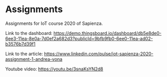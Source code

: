 # Assignments
Assignments for IoT course 2020 of Sapienza.

Link to the dashboard: https://demo.thingsboard.io/dashboard/db5e8de0-6ee3-11ea-8e0a-7d0ef2a682d3?publicId=9bfb9fb0-6ee0-11ea-ad02-b3576b7d39f1

Link to the article: https://www.linkedin.com/pulse/iot-sapienza-2020-assignment-1-andrea-vona

Youtube video: https://youtu.be/3snaKsYN2d8
